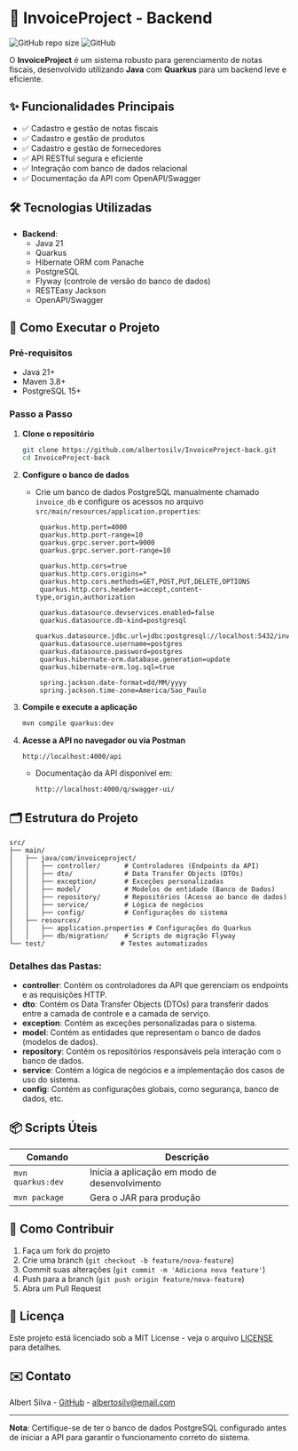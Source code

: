 
# 📄 InvoiceProject - Backend

![GitHub repo size](https://img.shields.io/github/repo-size/albertosilv/InvoiceProject-back)
![GitHub](https://img.shields.io/github/license/albertosilv/InvoiceProject-back)

O **InvoiceProject** é um sistema robusto para gerenciamento de notas fiscais, desenvolvido utilizando **Java** com **Quarkus** para um backend leve e eficiente.

## ✨ Funcionalidades Principais

- ✅ Cadastro e gestão de notas fiscais
- ✅ Cadastro e gestão de produtos
- ✅ Cadastro e gestão de fornecedores
- ✅ API RESTful segura e eficiente
- ✅ Integração com banco de dados relacional
- ✅ Documentação da API com OpenAPI/Swagger

## 🛠️ Tecnologias Utilizadas

- **Backend**:
  - Java 21
  - Quarkus
  - Hibernate ORM com Panache
  - PostgreSQL
  - Flyway (controle de versão do banco de dados)
  - RESTEasy Jackson
  - OpenAPI/Swagger

## 🚀 Como Executar o Projeto

### Pré-requisitos

- Java 21+
- Maven 3.8+
- PostgreSQL 15+

### Passo a Passo

1. **Clone o repositório**
   ```bash
   git clone https://github.com/albertosilv/InvoiceProject-back.git
   cd InvoiceProject-back
   ```

2. **Configure o banco de dados**
   - Crie um banco de dados PostgreSQL manualmente chamado `invoice_db` e configure os acessos no arquivo `src/main/resources/application.properties`:
     ```properties
      quarkus.http.port=4000
      quarkus.http.port-range=10
      quarkus.grpc.server.port=9000
      quarkus.grpc.server.port-range=10
      
      quarkus.http.cors=true
      quarkus.http.cors.origins=*
      quarkus.http.cors.methods=GET,POST,PUT,DELETE,OPTIONS
      quarkus.http.cors.headers=accept,content-type,origin,authorization
      
      quarkus.datasource.devservices.enabled=false
      quarkus.datasource.db-kind=postgresql
      quarkus.datasource.jdbc.url=jdbc:postgresql://localhost:5432/invoice
      quarkus.datasource.username=postgres
      quarkus.datasource.password=postgres
      quarkus.hibernate-orm.database.generation=update
      quarkus.hibernate-orm.log.sql=true
      
      spring.jackson.date-format=dd/MM/yyyy
      spring.jackson.time-zone=America/Sao_Paulo

     ```

3. **Compile e execute a aplicação**
   ```bash
   mvn compile quarkus:dev
   ```

4. **Acesse a API no navegador ou via Postman**
   ```
   http://localhost:4000/api
   ```
   - Documentação da API disponível em:
     ```
     http://localhost:4000/q/swagger-ui/
     ```

## 🗂️ Estrutura do Projeto

```
src/
├── main/
│   ├── java/com/invoiceproject/
│   │   ├── controller/      # Controladores (Endpoints da API)
│   │   ├── dto/             # Data Transfer Objects (DTOs)
│   │   ├── exception/       # Exceções personalizadas
│   │   ├── model/           # Modelos de entidade (Banco de Dados)
│   │   ├── repository/      # Repositórios (Acesso ao banco de dados)
│   │   ├── service/         # Lógica de negócios
│   │   ├── config/          # Configurações do sistema
│   ├── resources/
│   │   ├── application.properties # Configurações do Quarkus
│   │   ├── db/migration/    # Scripts de migração Flyway
└── test/                   # Testes automatizados
```

### Detalhes das Pastas:

- **controller**: Contém os controladores da API que gerenciam os endpoints e as requisições HTTP.
- **dto**: Contém os Data Transfer Objects (DTOs) para transferir dados entre a camada de controle e a camada de serviço.
- **exception**: Contém as exceções personalizadas para o sistema.
- **model**: Contém as entidades que representam o banco de dados (modelos de dados).
- **repository**: Contém os repositórios responsáveis pela interação com o banco de dados.
- **service**: Contém a lógica de negócios e a implementação dos casos de uso do sistema.
- **config**: Contém as configurações globais, como segurança, banco de dados, etc.

## 📦 Scripts Úteis

| Comando                   | Descrição                                     |
|---------------------------|-----------------------------------------------|
| `mvn quarkus:dev`          | Inicia a aplicação em modo de desenvolvimento |
| `mvn package`              | Gera o JAR para produção                     |

## 🤝 Como Contribuir

1. Faça um fork do projeto
2. Crie uma branch (`git checkout -b feature/nova-feature`)
3. Commit suas alterações (`git commit -m 'Adiciona nova feature'`)
4. Push para a branch (`git push origin feature/nova-feature`)
5. Abra um Pull Request

## 📄 Licença

Este projeto está licenciado sob a MIT License - veja o arquivo [LICENSE](LICENSE) para detalhes.

## ✉️ Contato

Albert Silva - [GitHub](https://github.com/albertosilv) - albertosilv@email.com

---

**Nota**: Certifique-se de ter o banco de dados PostgreSQL configurado antes de iniciar a API para garantir o funcionamento correto do sistema.
